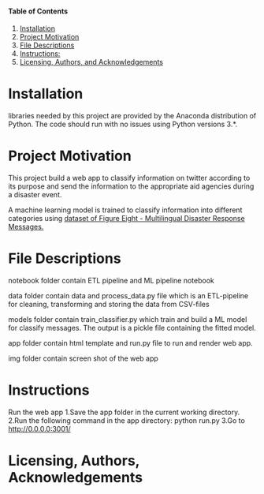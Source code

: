#### Table of Contents

1. [Installation](#Installation)
2. [Project Motivation](#motivation)
3. [File Descriptions](#files)
4. [Instructions:](#Instructions)
5. [Licensing, Authors, and Acknowledgements](#licensing)


# Installation<a name="Installation"></a>
libraries needed by this project are provided by the Anaconda distribution of Python. The code should run with no 
issues using Python versions 3.*.

# Project Motivation<a name="motivation"></a>
This project build  a web app to classify information on twitter according to its purpose and send the information to the appropriate aid agencies during a disaster event.

A machine learning model is trained to classify information into different categories using [dataset of Figure Eight - Multilingual Disaster Response Messages.](https://www.figure-eight.com/dataset/combined-disaster-response-data/)

# File Descriptions<a name="files"></a>
notebook folder contain ETL pipeline and ML pipeline notebook

data folder contain data and process_data.py file which is an ETL-pipeline for cleaning, transforming and storing the data from CSV-files

models folder contain train_classifier.py which train and build a ML model for classify messages. The output is a pickle file containing the fitted model.

app folder contain html template and run.py file to  run and render web app.

img folder contain screen shot of the web app

# Instructions<a name="Instructions"></a>
Run the web app
1.Save the app folder in the current working directory.
2.Run the following command in the app directory: python run.py
3.Go to http://0.0.0.0:3001/

# Licensing, Authors, Acknowledgements<a name="licensing"></a>

